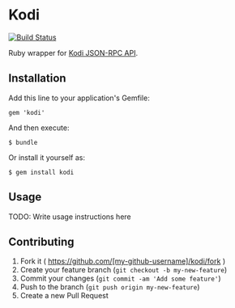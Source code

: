 # Kodi

[![Build Status](http://img.shields.io/travis/watsonbox/kodi.svg?style=flat)](https://travis-ci.org/watsonbox/kodi)

Ruby wrapper for [Kodi JSON-RPC API](http://kodi.wiki/view/JSON-RPC_API/v6).


## Installation

Add this line to your application's Gemfile:

    gem 'kodi'

And then execute:

    $ bundle

Or install it yourself as:

    $ gem install kodi

## Usage

TODO: Write usage instructions here

## Contributing

1. Fork it ( https://github.com/[my-github-username]/kodi/fork )
2. Create your feature branch (`git checkout -b my-new-feature`)
3. Commit your changes (`git commit -am 'Add some feature'`)
4. Push to the branch (`git push origin my-new-feature`)
5. Create a new Pull Request
